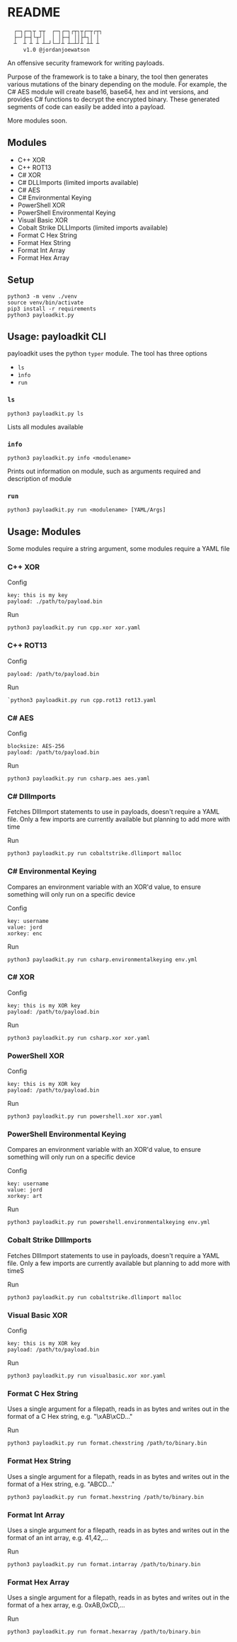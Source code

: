 # README

````
  ┌─┐┌─┐┬ ┬┬  ┌─┐┌─┐┌┬┐┬┌─┬┌┬┐
  ├─┘├─┤└┬┘│  │ │├─┤ ││├┴┐│ │ 
  ┴  ┴ ┴ ┴ ┴─┘└─┘┴ ┴─┴┘┴ ┴┴ ┴
     v1.0 @jordanjoewatson
````

An offensive security framework for writing payloads.

Purpose of the framework is to take a binary, the tool then generates various mutations of the binary depending on the module. For example, the C# AES module will create base16, base64, hex and int versions, and provides C# functions to decrypt the encrypted binary. These generated segments of code can easily be added into a payload.

More modules soon.

## Modules
- C++ XOR
- C++ ROT13
- C# XOR
- C# DLLImports (limited imports available)
- C# AES
- C# Environmental Keying
- PowerShell XOR
- PowerShell Environmental Keying
- Visual Basic XOR
- Cobalt Strike DLLImports (limited imports available)
- Format C Hex String
- Format Hex String
- Format Int Array
- Format Hex Array

## Setup

````
python3 -m venv ./venv
source venv/bin/activate
pip3 install -r requirements
python3 payloadkit.py
````
## Usage: payloadkit CLI

payloadkit uses the python `typer` module. The tool has three options
- `ls`
- `ìnfo`
- `run`

### `ls`

````
python3 payloadkit.py ls
````

Lists all modules available

### `info`

````
python3 payloadkit.py info <modulename>
````

Prints out information on module, such as arguments required and description of module

### `run`

````
python3 payloadkit.py run <modulename> [YAML/Args]
````

## Usage: Modules

Some modules require a string argument, some modules require a YAML file

### C++ XOR

Config
````
key: this is my key
payload: ./path/to/payload.bin
````

Run
````
python3 payloadkit.py run cpp.xor xor.yaml
````

### C++ ROT13

Config
````
payload: /path/to/payload.bin
````

Run
````
`python3 payloadkit.py run cpp.rot13 rot13.yaml
````

### C# AES

Config
````
blocksize: AES-256
payload: /path/to/payload.bin
````

Run
````
python3 payloadkit.py run csharp.aes aes.yaml
````

### C# DllImports

Fetches DllImport statements to use in payloads, doesn't require a YAML file. Only a few imports are currently available but planning to add more with time

Run
````
python3 payloadkit.py run cobaltstrike.dllimport malloc
````

### C# Environmental Keying

Compares an environment variable with an XOR'd value, to ensure something will only run on a specific device

Config
````
key: username
value: jord
xorkey: enc
````

Run
````
python3 payloadkit.py run csharp.environmentalkeying env.yml
````

### C# XOR

Config
````
key: this is my XOR key
payload: /path/to/payload.bin
````

Run
````
python3 payloadkit.py run csharp.xor xor.yaml
````

### PowerShell XOR

Config
````
key: this is my XOR key
payload: /path/to/payload.bin
````

Run
````
python3 payloadkit.py run powershell.xor xor.yaml
````

### PowerShell Environmental Keying

Compares an environment variable with an XOR'd value, to ensure something will only run on a specific device

Config
````
key: username
value: jord
xorkey: art
````

Run
````
python3 payloadkit.py run powershell.environmentalkeying env.yml
````

### Cobalt Strike DllImports

Fetches DllImport statements to use in payloads, doesn't require a YAML file. Only a few imports are currently available but planning to add more with timeS

Run
````
python3 payloadkit.py run cobaltstrike.dllimport malloc
````

### Visual Basic XOR

Config 
````
key: this is my XOR key
payload: /path/to/payload.bin
````

Run 
````
python3 payloadkit.py run visualbasic.xor xor.yaml
````

### Format C Hex String

Uses a single argument for a filepath, reads in as bytes and writes out in the format of a C Hex string, e.g. "\\xAB\\xCD..."

Run
````
python3 payloadkit.py run format.chexstring /path/to/binary.bin
````

### Format Hex String

Uses a single argument for a filepath, reads in as bytes and writes out in the format of a Hex string, e.g. "ABCD..."

````
python3 payloadkit.py run format.hexstring /path/to/binary.bin
````

### Format Int Array

Uses a single argument for a filepath, reads in as bytes and writes out in the format of an int array, e.g. 41,42,...

Run
````
python3 payloadkit.py run format.intarray /path/to/binary.bin
````

### Format Hex Array

Uses a single argument for a filepath, reads in as bytes and writes out in the format of a hex array, e.g. 0xAB,0xCD,...

Run
````
python3 payloadkit.py run format.hexarray /path/to/binary.bin
````
